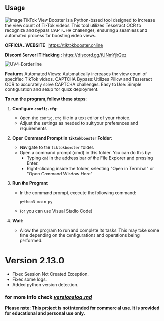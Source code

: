 ## Usage
![image](https://github.com/user-attachments/assets/8c28017a-b048-4704-9ed3-0022e24d5efe)
TikTok View Booster is a Python-based tool designed to increase the view count of TikTok videos. This tool utilizes Tesseract OCR to recognize and bypass CAPTCHA challenges, ensuring a seamless and automated process for boosting video views.

**OFFICIAL WEBSITE** : https://tiktokbooster.online


**Discord Server IT Hacking** : 
https://discord.gg/tUNmYjkQez

![UV4-Borderline](https://github.com/user-attachments/assets/459637ed-d29f-46f1-9ce1-83e2ff1170b5)


**Features**
 Automated Views: Automatically increases the view count of specified TikTok videos.
 CAPTCHA Bypass: Utilizes Pillow and Tesseract OCR to accurately solve CAPTCHA challenges.
 Easy to Use: Simple configuration and setup for quick deployment.

**To run the program, follow these steps**:

1. **Configure `config.cfg`:**
   - Open the `config.cfg` file in a text editor of your choice.
   - Adjust the settings as needed to suit your preferences and requirements.

2. **Open Command Prompt in `tiktokbooster` Folder:**
   - Navigate to the `tiktokbooster` folder.
   - Open a command prompt (cmd) in this folder. You can do this by:
     - Typing `cmd` in the address bar of the File Explorer and pressing Enter.
     - Right-clicking inside the folder, selecting "Open in Terminal" or "Open Command Window Here".

3. **Run the Program:**
   - In the command prompt, execute the following command:
     ```sh
     python3 main.py
     ```
   - (or you can use Visual Studio Code)

4. **Wait:**
   - Allow the program to run and complete its tasks. This may take some time depending on the configurations and operations being performed.

# Version 2.13.0
   - Fixed Session Not Created Exception.
   - Fixed some logs.
   - Added python version detection.

### for more info check [*versionslog.md*](https://github.com/Sneezedip/Tiktok-Booster/blob/main/versionslog.MD)

**Please note: This project is not intended for commercial use. It is provided for educational and personal use only.**
